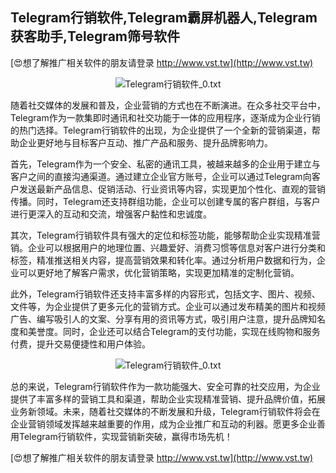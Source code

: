 ## **Telegram行销软件,Telegram霸屏机器人,Telegram获客助手,Telegram筛号软件**

[😍想了解推广相关软件的朋友请登录 http://www.vst.tw](http://www.vst.tw)

 <center><img src="https://vst.tw/MP4/tuiguang/png/0.png" alt="Telegram行销软件_0.txt"></center>

随着社交媒体的发展和普及，企业营销的方式也在不断演进。在众多社交平台中，Telegram作为一款集即时通讯和社交功能于一体的应用程序，逐渐成为企业行销的热门选择。Telegram行销软件的出现，为企业提供了一个全新的营销渠道，帮助企业更好地与目标客户互动、推广产品和服务、提升品牌影响力。

首先，Telegram作为一个安全、私密的通讯工具，被越来越多的企业用于建立与客户之间的直接沟通渠道。通过建立企业官方账号，企业可以通过Telegram向客户发送最新产品信息、促销活动、行业资讯等内容，实现更加个性化、直观的营销传播。同时，Telegram还支持群组功能，企业可以创建专属的客户群组，与客户进行更深入的互动和交流，增强客户黏性和忠诚度。

其次，Telegram行销软件具有强大的定位和标签功能，能够帮助企业实现精准营销。企业可以根据用户的地理位置、兴趣爱好、消费习惯等信息对客户进行分类和标签，精准推送相关内容，提高营销效果和转化率。通过分析用户数据和行为，企业可以更好地了解客户需求，优化营销策略，实现更加精准的定制化营销。

此外，Telegram行销软件还支持丰富多样的内容形式，包括文字、图片、视频、文件等，为企业提供了更多元化的营销方式。企业可以通过发布精美的图片和视频广告、编写吸引人的文案、分享有用的资讯等方式，吸引用户注意，提升品牌知名度和美誉度。同时，企业还可以结合Telegram的支付功能，实现在线购物和服务付费，提升交易便捷性和用户体验。

 <center><img src="https://vst.tw/MP4/tuiguang/png/6.png" alt="Telegram行销软件_0.txt"></center>

总的来说，Telegram行销软件作为一款功能强大、安全可靠的社交应用，为企业提供了丰富多样的营销工具和渠道，帮助企业实现精准营销、提升品牌价值，拓展业务新领域。未来，随着社交媒体的不断发展和升级，Telegram行销软件将会在企业营销领域发挥越来越重要的作用，成为企业推广和互动的利器。愿更多企业善用Telegram行销软件，实现营销新突破，赢得市场先机！

[😍想了解推广相关软件的朋友请登录 http://www.vst.tw](http://www.vst.tw)



